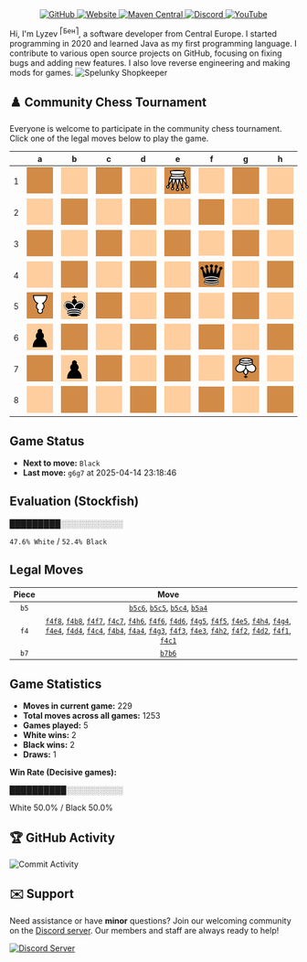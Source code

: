 <div align="center">
    <a href="https://github.com/Lyzev">
        <img src="https://wsrv.nl/?url=https://cdn.jsdelivr.net/npm/@intergrav/devins-badges@3.2.0/assets/cozy-minimal/available/github_vector.svg&w=64&h=64" alt="GitHub">
    </a>
    <a href="https://lyzev.dev">
        <img src="https://wsrv.nl/?url=https://cdn.jsdelivr.net/npm/@intergrav/devins-badges@3.2.0/assets/cozy-minimal/documentation/website_vector.svg&w=64&h=64" alt="Website">
    </a>
    <a href="https://central.sonatype.com/namespace/dev.lyzev.api">
        <img src="https://wsrv.nl/?url=https://cdn.jsdelivr.net/npm/@intergrav/devins-badges@3.2.0/assets/cozy-minimal/available/maven-central_vector.svg&w=64&h=64" alt="Maven Central">
    </a>
    <a href="https://lyzev.dev/discord">
        <img src="https://wsrv.nl/?url=https://cdn.jsdelivr.net/npm/@intergrav/devins-badges@3/assets/cozy-minimal/social/discord-plural_vector.svg&w=64&h=64" alt="Discord">
    </a>
    <a href="https://www.youtube.com/@lyzev">
        <img src="https://wsrv.nl/?url=https://cdn.jsdelivr.net/npm/@intergrav/devins-badges@3.2.0/assets/cozy-minimal/social/youtube-singular_vector.svg&w=64&h=64" alt="YouTube">
    </a>
</div>

[//]: # (23, 08 Mon 2021, 20:00:00)

Hi, I'm Lyzev <sup>⎡Бен⎤</sup>, a software developer from Central Europe. I started programming in 2020 and learned Java as my first programming language. I contribute to various open source projects on GitHub, focusing on fixing bugs and adding new features. I also love reverse engineering and making mods for games. ![Spelunky Shopkeeper](https://static.wikia.nocookie.net/spelunky/images/c/cd/Shopkeeper_HD.png/revision/latest/scale-to-height-down/18)

## :chess_pawn: Community Chess Tournament

Everyone is welcome to participate in the community chess tournament.
Click one of the legal moves below to play the game.

|   | a | b | c | d | e | f | g | h |
|---|---|---|---|---|---|---|---|---|
| 1 | ![Square](chess/assets/img/dark/square.svg) | ![Square](chess/assets/img/light/square.svg) | [![Square](chess/assets/img/dark/square.svg)](https://github.com/Lyzev/Lyzev/issues/new?title=chess%7Cf4c1&body=Click+%27Create%27+to+submit+this+move.) | ![Square](chess/assets/img/light/square.svg) | ![Q](chess/assets/img/dark/white/down/queen.svg) | [![Square](chess/assets/img/light/square.svg)](https://github.com/Lyzev/Lyzev/issues/new?title=chess%7Cf4f1&body=Click+%27Create%27+to+submit+this+move.) | ![Square](chess/assets/img/dark/square.svg) | ![Square](chess/assets/img/light/square.svg) |
| 2 | ![Square](chess/assets/img/light/square.svg) | ![Square](chess/assets/img/dark/square.svg) | ![Square](chess/assets/img/light/square.svg) | [![Square](chess/assets/img/dark/square.svg)](https://github.com/Lyzev/Lyzev/issues/new?title=chess%7Cf4d2&body=Click+%27Create%27+to+submit+this+move.) | ![Square](chess/assets/img/light/square.svg) | [![Square](chess/assets/img/dark/square.svg)](https://github.com/Lyzev/Lyzev/issues/new?title=chess%7Cf4f2&body=Click+%27Create%27+to+submit+this+move.) | ![Square](chess/assets/img/light/square.svg) | [![Square](chess/assets/img/dark/square.svg)](https://github.com/Lyzev/Lyzev/issues/new?title=chess%7Cf4h2&body=Click+%27Create%27+to+submit+this+move.) |
| 3 | ![Square](chess/assets/img/dark/square.svg) | ![Square](chess/assets/img/light/square.svg) | ![Square](chess/assets/img/dark/square.svg) | ![Square](chess/assets/img/light/square.svg) | [![Square](chess/assets/img/dark/square.svg)](https://github.com/Lyzev/Lyzev/issues/new?title=chess%7Cf4e3&body=Click+%27Create%27+to+submit+this+move.) | [![Square](chess/assets/img/light/square.svg)](https://github.com/Lyzev/Lyzev/issues/new?title=chess%7Cf4f3&body=Click+%27Create%27+to+submit+this+move.) | [![Square](chess/assets/img/dark/square.svg)](https://github.com/Lyzev/Lyzev/issues/new?title=chess%7Cf4g3&body=Click+%27Create%27+to+submit+this+move.) | ![Square](chess/assets/img/light/square.svg) |
| 4 | ![Square](chess/assets/img/light/square.svg) | [![Square](chess/assets/img/dark/square.svg)](https://github.com/Lyzev/Lyzev/issues/new?title=chess%7Cf4b4&body=Click+%27Create%27+to+submit+this+move.) | ![Square](chess/assets/img/light/square.svg) | [![Square](chess/assets/img/dark/square.svg)](https://github.com/Lyzev/Lyzev/issues/new?title=chess%7Cf4d4&body=Click+%27Create%27+to+submit+this+move.) | [![Square](chess/assets/img/light/square.svg)](https://github.com/Lyzev/Lyzev/issues/new?title=chess%7Cf4e4&body=Click+%27Create%27+to+submit+this+move.) | ![q](chess/assets/img/dark/black/up/queen.svg) | [![Square](chess/assets/img/light/square.svg)](https://github.com/Lyzev/Lyzev/issues/new?title=chess%7Cf4g4&body=Click+%27Create%27+to+submit+this+move.) | [![Square](chess/assets/img/dark/square.svg)](https://github.com/Lyzev/Lyzev/issues/new?title=chess%7Cf4h4&body=Click+%27Create%27+to+submit+this+move.) |
| 5 | ![P](chess/assets/img/dark/white/down/pawn.svg) | ![k](chess/assets/img/light/black/up/king.svg) | [![Square](chess/assets/img/dark/square.svg)](https://github.com/Lyzev/Lyzev/issues/new?title=chess%7Cb5c5&body=Click+%27Create%27+to+submit+this+move.) | ![Square](chess/assets/img/light/square.svg) | [![Square](chess/assets/img/dark/square.svg)](https://github.com/Lyzev/Lyzev/issues/new?title=chess%7Cf4e5&body=Click+%27Create%27+to+submit+this+move.) | [![Square](chess/assets/img/light/square.svg)](https://github.com/Lyzev/Lyzev/issues/new?title=chess%7Cf4f5&body=Click+%27Create%27+to+submit+this+move.) | [![Square](chess/assets/img/dark/square.svg)](https://github.com/Lyzev/Lyzev/issues/new?title=chess%7Cf4g5&body=Click+%27Create%27+to+submit+this+move.) | ![Square](chess/assets/img/light/square.svg) |
| 6 | ![p](chess/assets/img/light/black/up/pawn.svg) | [![Square](chess/assets/img/dark/square.svg)](https://github.com/Lyzev/Lyzev/issues/new?title=chess%7Cb7b6&body=Click+%27Create%27+to+submit+this+move.) | [![Square](chess/assets/img/light/square.svg)](https://github.com/Lyzev/Lyzev/issues/new?title=chess%7Cb5c6&body=Click+%27Create%27+to+submit+this+move.) | [![Square](chess/assets/img/dark/square.svg)](https://github.com/Lyzev/Lyzev/issues/new?title=chess%7Cf4d6&body=Click+%27Create%27+to+submit+this+move.) | ![Square](chess/assets/img/light/square.svg) | [![Square](chess/assets/img/dark/square.svg)](https://github.com/Lyzev/Lyzev/issues/new?title=chess%7Cf4f6&body=Click+%27Create%27+to+submit+this+move.) | ![Square](chess/assets/img/light/square.svg) | [![Square](chess/assets/img/dark/square.svg)](https://github.com/Lyzev/Lyzev/issues/new?title=chess%7Cf4h6&body=Click+%27Create%27+to+submit+this+move.) |
| 7 | ![Square](chess/assets/img/dark/square.svg) | ![p](chess/assets/img/light/black/up/pawn.svg) | [![Square](chess/assets/img/dark/square.svg)](https://github.com/Lyzev/Lyzev/issues/new?title=chess%7Cf4c7&body=Click+%27Create%27+to+submit+this+move.) | ![Square](chess/assets/img/light/square.svg) | ![Square](chess/assets/img/dark/square.svg) | [![Square](chess/assets/img/light/square.svg)](https://github.com/Lyzev/Lyzev/issues/new?title=chess%7Cf4f7&body=Click+%27Create%27+to+submit+this+move.) | ![K](chess/assets/img/dark/white/down/king.svg) | ![Square](chess/assets/img/light/square.svg) |
| 8 | ![Square](chess/assets/img/light/square.svg) | [![Square](chess/assets/img/dark/square.svg)](https://github.com/Lyzev/Lyzev/issues/new?title=chess%7Cf4b8&body=Click+%27Create%27+to+submit+this+move.) | ![Square](chess/assets/img/light/square.svg) | ![Square](chess/assets/img/dark/square.svg) | ![Square](chess/assets/img/light/square.svg) | [![Square](chess/assets/img/dark/square.svg)](https://github.com/Lyzev/Lyzev/issues/new?title=chess%7Cf4f8&body=Click+%27Create%27+to+submit+this+move.) | ![Square](chess/assets/img/light/square.svg) | ![Square](chess/assets/img/dark/square.svg) |

## Game Status

- **Next to move:** `Black`
- **Last move:** `g6g7` at 2025-04-14 23:18:46

## Evaluation (Stockfish)

█████████░░░░░░░░░░░

`47.6% White` / `52.4% Black`

## Legal Moves

| **Piece** | **Move** |
|:---------:|:--------:|
| `b5` | [`b5c6`](https://github.com/Lyzev/Lyzev/issues/new?title=chess%7Cb5c6&body=Click+%27Create%27+to+submit+this+move.), [`b5c5`](https://github.com/Lyzev/Lyzev/issues/new?title=chess%7Cb5c5&body=Click+%27Create%27+to+submit+this+move.), [`b5c4`](https://github.com/Lyzev/Lyzev/issues/new?title=chess%7Cb5c4&body=Click+%27Create%27+to+submit+this+move.), [`b5a4`](https://github.com/Lyzev/Lyzev/issues/new?title=chess%7Cb5a4&body=Click+%27Create%27+to+submit+this+move.) |
| `f4` | [`f4f8`](https://github.com/Lyzev/Lyzev/issues/new?title=chess%7Cf4f8&body=Click+%27Create%27+to+submit+this+move.), [`f4b8`](https://github.com/Lyzev/Lyzev/issues/new?title=chess%7Cf4b8&body=Click+%27Create%27+to+submit+this+move.), [`f4f7`](https://github.com/Lyzev/Lyzev/issues/new?title=chess%7Cf4f7&body=Click+%27Create%27+to+submit+this+move.), [`f4c7`](https://github.com/Lyzev/Lyzev/issues/new?title=chess%7Cf4c7&body=Click+%27Create%27+to+submit+this+move.), [`f4h6`](https://github.com/Lyzev/Lyzev/issues/new?title=chess%7Cf4h6&body=Click+%27Create%27+to+submit+this+move.), [`f4f6`](https://github.com/Lyzev/Lyzev/issues/new?title=chess%7Cf4f6&body=Click+%27Create%27+to+submit+this+move.), [`f4d6`](https://github.com/Lyzev/Lyzev/issues/new?title=chess%7Cf4d6&body=Click+%27Create%27+to+submit+this+move.), [`f4g5`](https://github.com/Lyzev/Lyzev/issues/new?title=chess%7Cf4g5&body=Click+%27Create%27+to+submit+this+move.), [`f4f5`](https://github.com/Lyzev/Lyzev/issues/new?title=chess%7Cf4f5&body=Click+%27Create%27+to+submit+this+move.), [`f4e5`](https://github.com/Lyzev/Lyzev/issues/new?title=chess%7Cf4e5&body=Click+%27Create%27+to+submit+this+move.), [`f4h4`](https://github.com/Lyzev/Lyzev/issues/new?title=chess%7Cf4h4&body=Click+%27Create%27+to+submit+this+move.), [`f4g4`](https://github.com/Lyzev/Lyzev/issues/new?title=chess%7Cf4g4&body=Click+%27Create%27+to+submit+this+move.), [`f4e4`](https://github.com/Lyzev/Lyzev/issues/new?title=chess%7Cf4e4&body=Click+%27Create%27+to+submit+this+move.), [`f4d4`](https://github.com/Lyzev/Lyzev/issues/new?title=chess%7Cf4d4&body=Click+%27Create%27+to+submit+this+move.), [`f4c4`](https://github.com/Lyzev/Lyzev/issues/new?title=chess%7Cf4c4&body=Click+%27Create%27+to+submit+this+move.), [`f4b4`](https://github.com/Lyzev/Lyzev/issues/new?title=chess%7Cf4b4&body=Click+%27Create%27+to+submit+this+move.), [`f4a4`](https://github.com/Lyzev/Lyzev/issues/new?title=chess%7Cf4a4&body=Click+%27Create%27+to+submit+this+move.), [`f4g3`](https://github.com/Lyzev/Lyzev/issues/new?title=chess%7Cf4g3&body=Click+%27Create%27+to+submit+this+move.), [`f4f3`](https://github.com/Lyzev/Lyzev/issues/new?title=chess%7Cf4f3&body=Click+%27Create%27+to+submit+this+move.), [`f4e3`](https://github.com/Lyzev/Lyzev/issues/new?title=chess%7Cf4e3&body=Click+%27Create%27+to+submit+this+move.), [`f4h2`](https://github.com/Lyzev/Lyzev/issues/new?title=chess%7Cf4h2&body=Click+%27Create%27+to+submit+this+move.), [`f4f2`](https://github.com/Lyzev/Lyzev/issues/new?title=chess%7Cf4f2&body=Click+%27Create%27+to+submit+this+move.), [`f4d2`](https://github.com/Lyzev/Lyzev/issues/new?title=chess%7Cf4d2&body=Click+%27Create%27+to+submit+this+move.), [`f4f1`](https://github.com/Lyzev/Lyzev/issues/new?title=chess%7Cf4f1&body=Click+%27Create%27+to+submit+this+move.), [`f4c1`](https://github.com/Lyzev/Lyzev/issues/new?title=chess%7Cf4c1&body=Click+%27Create%27+to+submit+this+move.) |
| `b7` | [`b7b6`](https://github.com/Lyzev/Lyzev/issues/new?title=chess%7Cb7b6&body=Click+%27Create%27+to+submit+this+move.) |

## Game Statistics

- **Moves in current game:** 229
- **Total moves across all games:** 1253
- **Games played:** 5
- **White wins:** 2
- **Black wins:** 2
- **Draws:** 1

**Win Rate (Decisive games):**

██████████░░░░░░░░░░

White 50.0% / Black 50.0%


## :trophy: GitHub Activity

![Commit Activity](https://lyzev.dev/assets/img/Lyzev.svg)

## :envelope: Support

Need assistance or have **minor** questions? Join our welcoming community on
the [Discord server](https://lyzev.dev/discord). Our members and staff are always ready to help!

[![Discord Server](https://cdn.jsdelivr.net/npm/@intergrav/devins-badges@3/assets/cozy/social/discord-plural_vector.svg)](https://lyzev.dev/discord)
